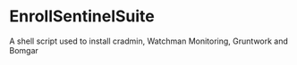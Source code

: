 # EnrollSentinelSuite
A shell script used to install cradmin, Watchman Monitoring, Gruntwork and Bomgar
